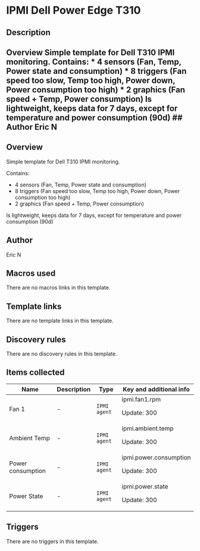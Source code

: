 # IPMI Dell Power Edge T310

## Description

## Overview Simple template for Dell T310 IPMI monitoring. Contains: * 4 sensors (Fan, Temp, Power state and consumption) * 8 triggers (Fan speed too slow, Temp too high, Power down, Power consumption too high) * 2 graphics (Fan speed + Temp, Power consumption) Is lightweight, keeps data for 7 days, except for temperature and power consumption (90d) ## Author Eric N 

## Overview

Simple template for Dell T310 IPMI monitoring.


Contains:


* 4 sensors (Fan, Temp, Power state and consumption)
* 8 triggers (Fan speed too slow, Temp too high, Power down, Power consumption too high)
* 2 graphics (Fan speed + Temp, Power consumption)


Is lightweight, keeps data for 7 days, except for temperature and power consumption (90d)



## Author

Eric N

## Macros used

There are no macros links in this template.

## Template links

There are no template links in this template.

## Discovery rules

There are no discovery rules in this template.

## Items collected

|Name|Description|Type|Key and additional info|
|----|-----------|----|----|
|Fan 1|<p>-</p>|`IPMI agent`|ipmi.fan1.rpm<p>Update: 300</p>|
|Ambient Temp|<p>-</p>|`IPMI agent`|ipmi.ambient.temp<p>Update: 300</p>|
|Power consumption|<p>-</p>|`IPMI agent`|ipmi.power.consumption<p>Update: 300</p>|
|Power State|<p>-</p>|`IPMI agent`|ipmi.power.state<p>Update: 300</p>|
## Triggers

There are no triggers in this template.

